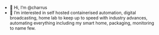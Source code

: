 - 👋 Hi, I’m @charrus
- 👀 I’m interested in self hosted containerised automation, digital broadcasting, home lab to keep up to speed with industry advances, automating everything including my smart home, packaging, monitoring to name few.

<!---
charrus/charrus is a ✨ special ✨ repository because its `README.md` (this file) appears on your GitHub profile.
You can click the Preview link to take a look at your changes.
--->
